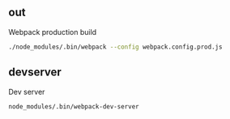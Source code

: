 ## out

Webpack production build

```bash
./node_modules/.bin/webpack --config webpack.config.prod.js
```

## devserver

Dev server

```bash
node_modules/.bin/webpack-dev-server
```
